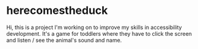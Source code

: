 # herecomestheduck
Hi, this is a project I'm working on to improve my skills in accessibility development. It's a game for toddlers where they have to click the screen and listen / see the animal's sound and name. 
